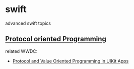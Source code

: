# swift
advanced swift topics

## [Protocol oriented Programming](https://app.yinxiang.com/fx/35539c0b-2a8c-42fb-82ea-cd8931bf19ea)
related WWDC:

* [Protocol and Value Oriented Programming in UIKit Apps](https://developer.apple.com/videos/play/wwdc2016/419/)